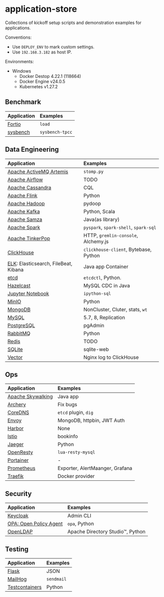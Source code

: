 # application-store
Collections of kickoff setup scripts and demonstration examples for applications.

Conventions:

- Use `DEPLOY_ENV` to mark custom settings.
- Use `192.168.3.182` as host IP.

Environments:

- Windows
  - Docker Destop 4.22.1 (118664)
  - Docker Engine v24.0.5
  - Kubernetes v1.27.2

## Benchmark

| Application                                | Examples        |
| :----------------------------------------- | :-------------- |
| [Fortio](./benchmark/fortio/README.md)     | `load`          |
| [sysbench](./benchmark/sysbench/README.md) | `sysbench-tpcc` |

## Data Engineering

| Application                                                              | Examples                              |
| :----------------------------------------------------------------------- | :------------------------------------ |
| [Apache ActiveMQ Artemis](./data-engineering/activemq/README.md)         | `stomp.py`                            |
| [Apache Airflow](./data-engineering/airflow/README.md)                   | TODO                                  |
| [Apache Cassandra](./data-engineering/cassandra/README.md)               | CQL                                   |
| [Apache Flink](./data-engineering/flink/README.md)                       | Python                                |
| [Apache Hadoop](./data-engineering/hadoop/README.md)                     | pydoop                                |
| [Apache Kafka](./data-engineering/kafka/README.md)                       | Python, Scala                         |
| [Apache Samza](./data-engineering/samza/README.md)                       | Java(as library)                      |
| [Apache Spark](./data-engineering/spark/README.md)                       | `pyspark`, `spark-shell`, `spark-sql` |
| [Apache TinkerPop](./data-engineering/tinkerpop/README.md)               | HTTP, `gremlin-console`, Alchemy.js   |
| [ClickHouse](./data-engineering/clickhouse/README.md)                    | `clickhouse-client`, Bytebase, Python |
| [ELK](./data-engineering/elk/README.md): Elasticsearch, FileBeat, Kibana | Java app Container                    |
| [etcd](./data-engineering/etcd/README.md)                                | `etcdctl`, Python.                    |
| [Hazelcast](./data-engineering/hazelcast/README.md)                      | MySQL CDC in Java                     |
| [Jupyter Notebook](./data-engineering/jupyter/README.md)                 | `ipython-sql`                         |
| [MinIO](./data-engineering/minio/README.md)                              | Python                                |
| [MongoDB](./data-engineering/mongodb/README.md)                          | NonCluster, Cluter, stats, `wt`       |
| [MySQL](./data-engineering/mysql/README.md)                              | 5.7, 8, Replication                   |
| [PostgreSQL](./data-engineering/postgresql/README.md)                    | pgAdmin                               |
| [RabbitMQ](./data-engineering/rabbitmq/README.md)                        | Python                                |
| [Redis](./data-engineering/redis/README.md)                              | TODO                                  |
| [SQLite](./data-engineering/sqlite/README.md)                            | sqlite-web                            |
| [Vector](./data-engineering/vector/README.md)                            | Nginx log to ClickHouse               |

## Ops

| Application                                     | Examples                        |
| :---------------------------------------------- | :------------------------------ |
| [Apache Skywalking](./ops/skywalking/README.md) | Java app                        |
| [Archery](./ops/archery/README.md)              | Fix bugs                        |
| [CoreDNS](./ops/coredns/README.md)              | `etcd` plugin, `dig`            |
| [Envoy](./ops/envoy/README.md)                  | MongoDB, httpbin, JWT Auth      |
| [Harbor](./ops/harbor/README.md)                | None                            |
| [Istio](./ops/istio/README.md)                  | bookinfo                        |
| [Jaeger](./ops/jaeger/README.md)                | Python                          |
| [OpenResty](./ops/openresty/README.md)          | `lua-resty-mysql`               |
| [Portainer](./ops/portainer/README.md)          | -                               |
| [Prometheus](./ops/prometheus/README.md)        | Exporter, AlertMaanger, Grafana |
| [Traefik](./ops/traefik/README.md)              | Docker provider                 |

## Security

| Application                                        | Examples                         |
| :------------------------------------------------- | :------------------------------- |
| [Keycloak](./security/keycloak/README.md)          | Admin CLI                        |
| [OPA: Open Policy Agent](./security/opa/README.md) | `opa`, Python                    |
| [OpenLDAP](./security/openldap/README.md)          | Apache Directory Studio™, Python |

## Testing

| Application                                          | Examples   |
| :--------------------------------------------------- | :--------- |
| [Flask](./testing/flask/README.md)                   | JSON       |
| [MailHog](./testing/mailhog/README.md)               | `sendmail` |
| [Testcontainers](./testing/testcontainers/README.md) | Python     |
